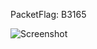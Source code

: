 PacketFlag: B3165  
  
![Screenshot](https://raw.githubusercontent.com/Cryakl/Ultimate-RAT-Collection/refs/heads/main/Gh0stRat/%e8%bd%a9%e8%bd%a9Vip%e8%bf%9c%e7%a8%8b%e7%ae%a1%e7%90%86%e8%bd%af%e4%bb%b6V3.5%e7%89%88/Screenshot.png)

